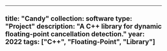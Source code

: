 
---
title: "Candy"
collection: software
type: "Project"
description: "A C++ library for dynamic floating-point cancellation detection."
year: 2022
tags: ["C++", "Floating-Point", "Library"]
---
